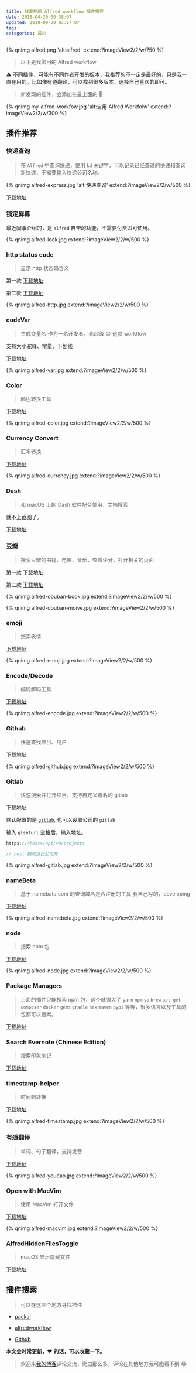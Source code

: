 ```yaml
---
title: 效率神器 Alfred workflow 插件推荐
date: 2018-04-20 00:38:07
updated: 2018-09-30 03:17:07
tags:
categories: 最热
---
```


{% qnimg alfred.png 'alt:alfred' extend:?imageView2/2/w/750 %}


> 以下是我常用的 Alfred workflow

⚠️ 不同插件，可能有不同作者开发的版本，我推荐的不一定是最好的，只是我一直在用的。比如像有道翻译，可以找到很多版本，选择自己喜欢的即可。

> 新发现的插件，会添加在最上面的 🎉

{% qnimg my-alfred-workfow.jpg 'alt:自用 Alfred Workfolw' extend:?imageView2/2/w/300 %}


## 插件推荐

### 快递查询
> 在 `Alfred` 中查询快递，使用 `kd` 关键字，可以记录已经查过的快递和查询新快递，不需要输入快递公司名称。

{% qnimg alfred-express.jpg 'alt:快递查询' extend:?imageView2/2/w/500 %}

[下载地址](https://github.com/roylez/alfred_kuaidi)

### 锁定屏幕

最近同事介绍的，是 `alfred` 自带的功能，不需要付费即可使用。

{% qnimg alfred-lock.jpg extend:?imageView2/2/w/500 %}

### http status code
> 显示 http 状态码含义

第一款 [下载地址](https://github.com/JoelQ/alfred-http)

第二款 [下载地址](https://github.com/Dreamseer/alfred-http)

{% qnimg alfred-http.jpg extend:?imageView2/2/w/500 %}

### codeVar
> 生成变量名
> 作为一名开发者，我超级 😍 这款 workflow

支持大小驼峰、常量、下划线

[下载地址](https://github.com/xudaolong/CodeVar)

{% qnimg alfred-var.jpg extend:?imageView2/2/w/500 %}

### Color

> 颜色转换工具

[下载地址](https://github.com/TylerEich/Alfred-Extras/releases)

{% qnimg alfred-color.jpg extend:?imageView2/2/w/500 %}

### Currency Convert

> 汇率转换

[下载地址](https://github.com/jin5354/alfred3-workflow-CurrencyConvert)

{% qnimg alfred-currency.jpg extend:?imageView2/2/w/500 %}

### Dash
> 和 macOS 上的 Dash 软件配合使用，文档搜索

就不上截图了。

[下载地址](https://github.com/Kapeli/Dash-Alfred-Workflow)

### 豆瓣
> 搜索豆瓣的书籍、电影、音乐，查看评分，打开相关的页面

第一款 [下载地址](https://lucifr.com/2013/03/14/douban-workflow-for-alfred-v2/)

第二款 [下载地址](https://github.com/xinhangliu/alfred-workflow/tree/master/douban-search)

{% qnimg alfred-douban-book.jpg extend:?imageView2/2/w/500 %}

{% qnimg alfred-douban-moive.jpg extend:?imageView2/2/w/500 %}

### emoji
> 搜索表情

[下载地址](https://github.com/carlosgaldino/alfred-emoji-workflow)

{% qnimg alfred-emoji.jpg extend:?imageView2/2/w/500 %}

### Encode/Decode
> 编码解码工具

[下载地址](https://github.com/willfarrell/alfred-encode-decode-workflow)

{% qnimg alfred-encode.jpg extend:?imageView2/2/w/500 %}

### Github
> 快速查找项目、用户

[下载地址](https://github.com/gharlan/alfred-github-workflow)

{% qnimg alfred-github.jpg extend:?imageView2/2/w/500 %}

### Gitlab 
> 快速搜索并打开项目，支持自定义域名的 gitlab

[下载地址](https://github.com/lukewaite/alfred-gitlab)

默认配置的是 [`gitlab`](https://gitlab.com/explore), 也可以设置公司的 `gitlab`

输入 `glseturl` 空格后，输入地址。

```js
https://<host>/api/v4/projects

// host 换成自己公司的
```

{% qnimg alfred-gitlab.jpg extend:?imageView2/2/w/500 %}

### nameBeta
> 基于 namebata.com 的查询域名是否注册的工具
> 我自己写的，developing

[下载地址](https://github.com/Youthink/alfred-namebeta-workflow)

{% qnimg alfred-namebeta.jpg extend:?imageView2/2/w/500 %}

### node
> 搜索 npm 包

[下载地址](https://github.com/onvno/alfred-package-workflow)

{% qnimg alfred-node.jpg extend:?imageView2/2/w/500 %}

### Package Managers
> 上面的插件只能搜索 npm 包，这个就强大了 `yarn` `npm` `yo` `brew` `apt-get` `composer` `docker` `gems` `gradle` `hex` `maven` `pypi` 等等，很多语言以及工具的包都可以搜索。

[下载地址](https://github.com/willfarrell/alfred-pkgman-workflow)

### Search Evernote (Chinese Edition)
> 搜索印象笔记

[下载地址](https://github.com/patricorgi/alfred-evernote)

### timestamp-helper
> 时间戳转换

[下载地址](http://www.packal.org/workflow/timestamp)

{% qnimg alfred-timestamp.jpg extend:?imageView2/2/w/500 %}

### 有道翻译
> 单词、句子翻译，支持发音

[下载地址](https://github.com/liszd/whyliam.workflows.youdao)

{% qnimg alfred-youdao.jpg extend:?imageView2/2/w/500 %}

### Open with MacVim
> 使用 MacVim 打开文件

[下载地址](https://github.com/franzheidl/alfred-workflows/tree/master/open-with-macvim)

{% qnimg alfred-macvim.jpg extend:?imageView2/2/w/500 %}

### AlfredHiddenFilesToggle
> macOS 显示隐藏文件

[下载地址](https://github.com/logic1988/AlfredHiddenFilesToggle)

## 插件搜索
> 可以在这三个地方寻找插件

- [packal](http://www.packal.org/)

- [alfredworkflow](http://www.alfredworkflow.com/)

- [Github](https://github.com)

**本文会时常更新，❤️ 的话，可以收藏一下。**

> 欢迎来[我的博客](https://hufangyun.com)评论交流，爬虫那么多，评论在其他地方我可能看不到 😂
